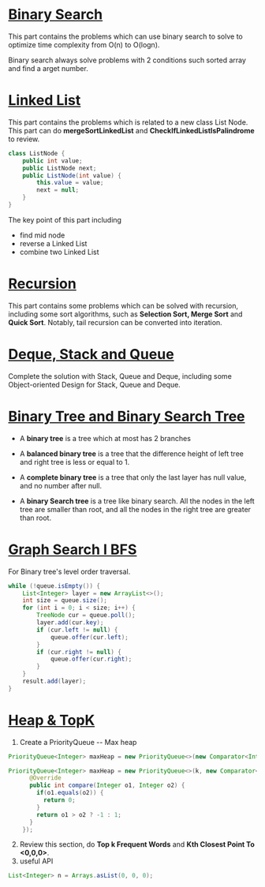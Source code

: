 # [Binary Search](https://github.com/Jianuo-Always-Coding/laicode_solution_java/tree/main/BinarySearch/)

This part contains the problems which can use binary search to solve to optimize time complexity from O(n) to O(logn).

Binary search always solve problems with 2 conditions such sorted array and find a arget number.

# [Linked List](https://github.com/Jianuo-Always-Coding/laicode_solution_java/tree/main/LinkedList/)

This part contains the problems which is related to a new class List Node. This part can do **mergeSortLinkedList** and **CheckIfLinkedListIsPalindrome** to review.

```java
class ListNode {
    public int value;
    public ListNode next;
    public ListNode(int value) {
        this.value = value;
        next = null;
    }
}

```

The key point of this part including

- find mid node
- reverse a Linked List
- combine two Linked List

# [Recursion](https://github.com/Jianuo-Always-Coding/laicode_solution_java/tree/main/Recursion/)

This part contains some problems which can be solved with recursion, including some sort algorithms, such as **Selection Sort, Merge Sort** and **Quick Sort**. Notably, tail recursion can be converted into iteration.

# [Deque, Stack and Queue](https://github.com/Jianuo-Always-Coding/laicode_solution_java/tree/main/DequeAndQueue/)

Complete the solution with Stack, Queue and Deque, including some Object-oriented Design for Stack, Queue and Deque.

# [Binary Tree and Binary Search Tree](https://github.com/Jianuo-Always-Coding/laicode_solution_java/tree/main/BinaryTreeAndBinarySearchTree/)

- A **binary tree** is a tree which at most has 2 branches
- A **balanced binary tree** is a tree that the difference height of left tree and right tree is less or equal to 1.
- A **complete binary tree** is a tree that only the last layer has null value, and no number after null.

- A **binary Search tree** is a tree like binary search. All the nodes in the left tree are smaller than root, and all the nodes in the right tree are greater than root.

# [Graph Search I BFS](https://github.com/Jianuo-Always-Coding/laicode_solution_java/tree/main/GraphSearchIBFS/)
For Binary tree's level order traversal.
```java
while (!queue.isEmpty()) {
    List<Integer> layer = new ArrayList<>();
    int size = queue.size();
    for (int i = 0; i < size; i++) {
        TreeNode cur = queue.poll();
        layer.add(cur.key);
        if (cur.left != null) {
            queue.offer(cur.left);
        }
        if (cur.right != null) {
            queue.offer(cur.right);
        }
    }
    result.add(layer);
}
```

# [Heap & TopK](https://github.com/Jianuo-Always-Coding/laicode_solution_java/tree/main/BinaryHeap&TopK/)

1. Create a PriorityQueue -- Max heap
```java
PriorityQueue<Integer> maxHeap = new PriorityQueue<>(new Comparator<Integer>(k, Collections.reverseOrder()));
```

```java
PriorityQueue<Integer> maxHeap = new PriorityQueue<>(k, new Comparator<Integer>() {
      @Override
      public int compare(Integer o1, Integer o2) {
        if(o1.equals(o2)) {
          return 0;
        }
        return o1 > o2 ? -1 : 1;
      }
    });
```
2. Review this section, do **Top k Frequent Words** and **Kth Closest Point To <0,0,0>**.
3. useful API
```java
List<Integer> n = Arrays.asList(0, 0, 0);
```
